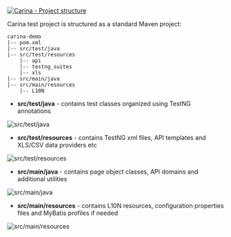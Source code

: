 [![Carina - Project structure](https://raw.githubusercontent.com/qaprosoft/carina/master/docs/img/video.png)](https://youtu.be/I1u07JspECE)

Carina test project is structured as a standard Maven project:
```
carina-demo
|-- pom.xml
|-- src/test/java        
|-- src/test/resources
    |-- api
    |-- testng_suites
    |-- xls
|-- src/main/java
|-- src/main/resources
    |-- L10N
```

* **src/test/java** - contains test classes organized using TestNG annotations

![src/test/java](img/002-Project-structure.png)

* **src/test/resources** - contains TestNG xml files, API templates and XLS/CSV data providers etc

![src/test/resources](img/003-Project-structure.png)

* **src/main/java** - contains page object classes, API domains and additional utilities

![src/main/java](img/004-Project-structure.png)

* **src/main/resources** - contains L10N resources, configuration properties files and MyBatis profiles if needed

![src/main/resources](img/005-Project-structure.png)
